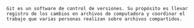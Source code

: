 `Git es un software de control de versiones. Su propósito es llevar registro de los cambios en archivos de computadora y coordinar el trabajo que varias personas realizan sobre archivos compartidos.`

